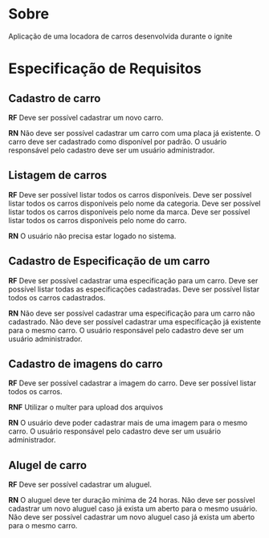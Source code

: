 # Sobre

Aplicação de uma locadora de carros desenvolvida durante o ignite

# Especificação de Requisitos

## Cadastro de carro

**RF**
Deve ser possível cadastrar um novo carro.

**RN**
Não deve ser possível cadastrar um carro com uma placa já existente.
O carro deve ser cadastrado como disponível por padrão.
O usuário responsável pelo cadastro deve ser um usuário administrador.

## Listagem de carros

**RF**
Deve ser possível listar todos os carros disponíveis.
Deve ser possível listar todos os carros disponíveis pelo nome da categoria.
Deve ser possível listar todos os carros disponíveis pelo nome da marca.
Deve ser possível listar todos os carros disponíveis pelo nome do carro.

**RN**
O usuário não precisa estar logado no sistema.

## Cadastro de Especificação de um carro

**RF**
Deve ser possível cadastrar uma especificação para um carro.
Deve ser possível listar todas as especificações cadastradas.
Deve ser possível listar todos os carros cadastrados.

**RN**
Não deve ser possível cadastrar uma especificação para um carro não cadastrado.
Não deve ser possível cadastrar uma especifícação já existente para o mesmo carro.
O usuário responsável pelo cadastro deve ser um usuário administrador.

## Cadastro de imagens do carro

**RF**
Deve ser possível cadastrar a imagem do carro.
Deve ser possível listar todos os carros.

**RNF**
Utilizar o multer para upload dos arquivos

**RN**
O usuário deve poder cadastrar mais de uma imagem para o mesmo carro.
O usuário responsável pelo cadastro deve ser um usuário administrador.

## Alugel de carro

**RF**
Deve ser possível cadastrar um aluguel.

**RN**
O aluguel deve ter duração mínima de 24 horas.
Não deve ser possível cadastrar um novo aluguel caso já exista um aberto para o mesmo usuário.
Não deve ser possível cadastrar um novo aluguel caso já exista um aberto para o mesmo carro.

